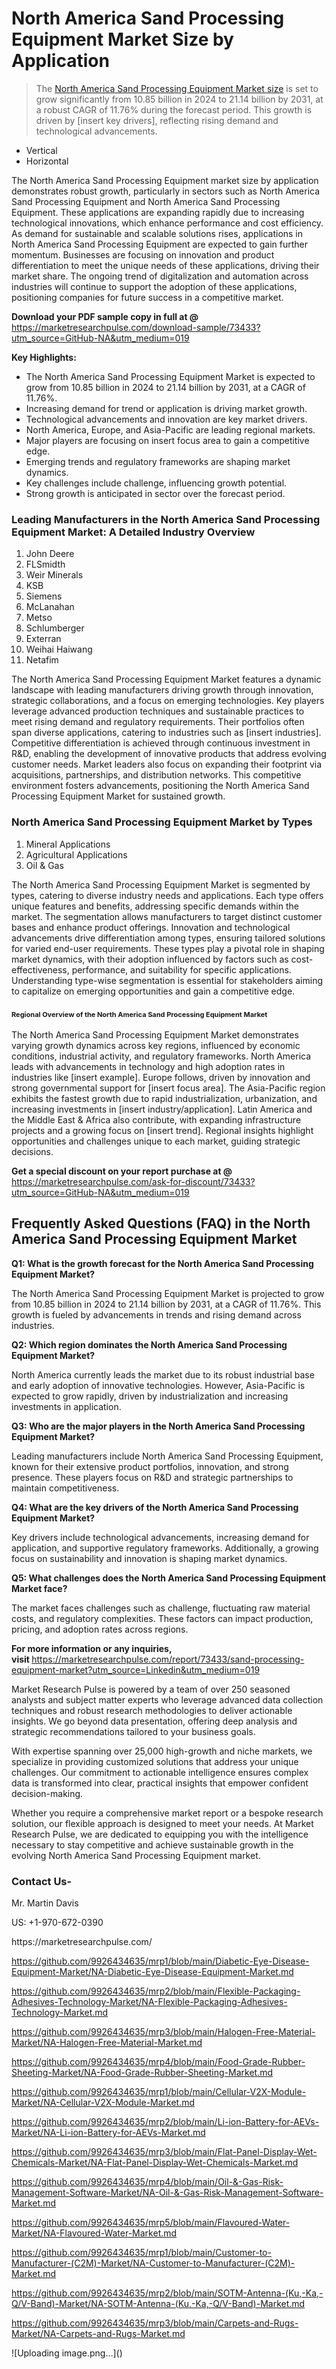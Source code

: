 <h1>North America Sand Processing Equipment Market&nbsp;Size by Application</h1><blockquote><p>The <a href="https://marketresearchpulse.com/download-sample/73433?utm_source=GitHub-NA&amp;utm_medium=019">North America Sand Processing Equipment Market size</a> is set to grow significantly from 10.85 billion in 2024 to 21.14 billion by 2031, at a robust CAGR of 11.76% during the forecast period. This growth is driven by [insert key drivers], reflecting rising demand and technological advancements.</p></blockquote><ul><li>Vertical<li> Horizontal</li></ul><p>The North America Sand Processing Equipment market size by application demonstrates robust growth, particularly in sectors such as North America Sand Processing Equipment and North America Sand Processing Equipment. These applications are expanding rapidly due to increasing technological innovations, which enhance performance and cost efficiency. As demand for sustainable and scalable solutions rises, applications in North America Sand Processing Equipment are expected to gain further momentum. Businesses are focusing on innovation and product differentiation to meet the unique needs of these applications, driving their market share. The ongoing trend of digitalization and automation across industries will continue to support the adoption of these applications, positioning companies for future success in a competitive market.</p><p><strong>Download your PDF sample copy in full at @ </strong><a href="https://marketresearchpulse.com/download-sample/73433?utm_source=GitHub-NA&amp;utm_medium=019">https://marketresearchpulse.com/download-sample/73433?utm_source=GitHub-NA&amp;utm_medium=019</a></p><p><strong>Key Highlights: </strong></p><ul><li>The North America Sand Processing Equipment Market is expected to grow from 10.85 billion in 2024 to 21.14 billion by 2031, at a CAGR of 11.76%.</li><li>Increasing demand for trend or application is driving market growth.</li><li>Technological advancements and innovation are key market drivers.</li><li>North America, Europe, and Asia-Pacific are leading regional markets.</li><li>Major players are focusing on insert focus area to gain a competitive edge.</li><li>Emerging trends and regulatory frameworks are shaping market dynamics.</li><li>Key challenges include challenge, influencing growth potential.</li><li>Strong growth is anticipated in sector over the forecast period.</li></ul><h3>Leading Manufacturers in the North America Sand Processing Equipment Market: A Detailed Industry Overview</h3><ol><li>John Deere</li><li>FLSmidth</li><li>Weir Minerals</li><li>KSB</li><li>Siemens</li><li>McLanahan</li><li>Metso</li><li>Schlumberger</li><li>Exterran</li><li>Weihai Haiwang</li><li>Netafim</li></ol><div class="flex max-w-full flex-col flex-grow"><div class="min-h-8 text-message flex w-full flex-col items-end gap-2 whitespace-normal break-words [.text-message+&amp;]:mt-5" dir="auto" data-message-author-role="assistant" data-message-id="fd8432e4-4910-450d-b182-61b7bfb0a01f" data-message-model-slug="gpt-4o"><div class="flex w-full flex-col gap-1 empty:hidden first:pt-[3px]"><div class="markdown prose w-full break-words dark:prose-invert light"><p>The North America Sand Processing Equipment Market features a dynamic landscape with leading manufacturers driving growth through innovation, strategic collaborations, and a focus on emerging technologies. Key players leverage advanced production techniques and sustainable practices to meet rising demand and regulatory requirements. Their portfolios often span diverse applications, catering to industries such as [insert industries]. Competitive differentiation is achieved through continuous investment in R&amp;D, enabling the development of innovative products that address evolving customer needs. Market leaders also focus on expanding their footprint via acquisitions, partnerships, and distribution networks. This competitive environment fosters advancements, positioning the North America Sand Processing Equipment Market for sustained growth.</p></div></div></div></div><h3>North America Sand Processing Equipment Market by Types</h3><ol><li>Mineral Applications<li> Agricultural Applications<li> Oil & Gas</li></ol><div class="flex max-w-full flex-col flex-grow"><div class="min-h-8 text-message flex w-full flex-col items-end gap-2 whitespace-normal break-words [.text-message+&amp;]:mt-5" dir="auto" data-message-author-role="assistant" data-message-id="084470be-0bb7-4664-bddf-5156b4f41249" data-message-model-slug="gpt-4o-mini"><div class="flex w-full flex-col gap-1 empty:hidden first:pt-[3px]"><div class="markdown prose w-full break-words dark:prose-invert light"><p>The North America Sand Processing Equipment Market is segmented by types, catering to diverse industry needs and applications. Each type offers unique features and benefits, addressing specific demands within the market. The segmentation allows manufacturers to target distinct customer bases and enhance product offerings. Innovation and technological advancements drive differentiation among types, ensuring tailored solutions for varied end-user requirements. These types play a pivotal role in shaping market dynamics, with their adoption influenced by factors such as cost-effectiveness, performance, and suitability for specific applications. Understanding type-wise segmentation is essential for stakeholders aiming to capitalize on emerging opportunities and gain a competitive edge.</p></div></div></div></div><h3><span style="font-size: 11px;">Regional Overview of the North America Sand Processing Equipment Market</span></h3><div class="flex max-w-full flex-col flex-grow"><div class="min-h-8 text-message flex w-full flex-col items-end gap-2 whitespace-normal break-words [.text-message+&amp;]:mt-5" dir="auto" data-message-author-role="assistant" data-message-id="e9038762-ce64-4e30-91c9-9bd413514231" data-message-model-slug="gpt-4o-mini"><div class="flex w-full flex-col gap-1 empty:hidden first:pt-[3px]"><div class="markdown prose w-full break-words dark:prose-invert light"><p>The North America Sand Processing Equipment Market demonstrates varying growth dynamics across key regions, influenced by economic conditions, industrial activity, and regulatory frameworks. North America leads with advancements in technology and high adoption rates in industries like [insert example]. Europe follows, driven by innovation and strong governmental support for [insert focus area]. The Asia-Pacific region exhibits the fastest growth due to rapid industrialization, urbanization, and increasing investments in [insert industry/application]. Latin America and the Middle East &amp; Africa also contribute, with expanding infrastructure projects and a growing focus on [insert trend]. Regional insights highlight opportunities and challenges unique to each market, guiding strategic decisions.</p></div></div></div></div><p><strong>Get a special discount on your report purchase at @ </strong><a href="https://marketresearchpulse.com/ask-for-discount/73433?utm_source=GitHub-NA&amp;utm_medium=019">https://marketresearchpulse.com/ask-for-discount/73433?utm_source=GitHub-NA&amp;utm_medium=019</a></p><h2>Frequently Asked Questions (FAQ) in the North America Sand Processing Equipment Market</h2><p><strong>Q1: What is the growth forecast for the North America Sand Processing Equipment Market?</strong></p><p>The North America Sand Processing Equipment Market is projected to grow from 10.85 billion in 2024 to 21.14 billion by 2031, at a CAGR of 11.76%. This growth is fueled by advancements in trends and rising demand across industries.</p><p><strong>Q2: Which region dominates the North America Sand Processing Equipment Market?</strong></p><p>North America currently leads the market due to its robust industrial base and early adoption of innovative technologies. However, Asia-Pacific is expected to grow rapidly, driven by industrialization and increasing investments in application.</p><p><strong>Q3: Who are the major players in the North America Sand Processing Equipment Market?</strong></p><p>Leading manufacturers include North America Sand Processing Equipment, known for their extensive product portfolios, innovation, and strong presence. These players focus on R&amp;D and strategic partnerships to maintain competitiveness.</p><p><strong>Q4: What are the key drivers of the North America Sand Processing Equipment Market?</strong></p><p>Key drivers include technological advancements, increasing demand for application, and supportive regulatory frameworks. Additionally, a growing focus on sustainability and innovation is shaping market dynamics.</p><p><strong>Q5: What challenges does the North America Sand Processing Equipment Market face?</strong></p><p>The market faces challenges such as challenge, fluctuating raw material costs, and regulatory complexities. These factors can impact production, pricing, and adoption rates across regions.</p><p><strong>For more information or any inquiries, visit&nbsp;</strong><a href="https://marketresearchpulse.com/report/73433/sand-processing-equipment-market?utm_source=Linkedin&utm_medium=019">https://marketresearchpulse.com/report/73433/sand-processing-equipment-market?utm_source=Linkedin&utm_medium=019</a></p><p>Market Research Pulse is powered by a team of over 250 seasoned analysts and subject matter experts who leverage advanced data collection techniques and robust research methodologies to deliver actionable insights. We go beyond data presentation, offering deep analysis and strategic recommendations tailored to your business goals.</p><p>With expertise spanning over 25,000 high-growth and niche markets, we specialize in providing customized solutions that address your unique challenges. Our commitment to actionable intelligence ensures complex data is transformed into clear, practical insights that empower confident decision-making.</p><p>Whether you require a comprehensive market report or a bespoke research solution, our flexible approach is designed to meet your needs. At Market Research Pulse, we are dedicated to equipping you with the intelligence necessary to stay competitive and achieve sustainable growth in the evolving North America Sand Processing Equipment market.</p><h3><strong>Contact Us-</strong></h3><p>Mr. Martin Davis</p><p>US: +1-970-672-0390</p><p>https://marketresearchpulse.com/</p><p><a href="https://github.com/9926434635/mrp1/blob/main/Diabetic-Eye-Disease-Equipment-Market/NA-Diabetic-Eye-Disease-Equipment-Market.md">https://github.com/9926434635/mrp1/blob/main/Diabetic-Eye-Disease-Equipment-Market/NA-Diabetic-Eye-Disease-Equipment-Market.md</a></p><p><a href="https://github.com/9926434635/mrp2/blob/main/Flexible-Packaging-Adhesives-Technology-Market/NA-Flexible-Packaging-Adhesives-Technology-Market.md">https://github.com/9926434635/mrp2/blob/main/Flexible-Packaging-Adhesives-Technology-Market/NA-Flexible-Packaging-Adhesives-Technology-Market.md</a></p><p><a href="https://github.com/9926434635/mrp3/blob/main/Halogen-Free-Material-Market/NA-Halogen-Free-Material-Market.md">https://github.com/9926434635/mrp3/blob/main/Halogen-Free-Material-Market/NA-Halogen-Free-Material-Market.md</a></p><p><a href="https://github.com/9926434635/mrp4/blob/main/Food-Grade-Rubber-Sheeting-Market/NA-Food-Grade-Rubber-Sheeting-Market.md">https://github.com/9926434635/mrp4/blob/main/Food-Grade-Rubber-Sheeting-Market/NA-Food-Grade-Rubber-Sheeting-Market.md</a></p><p><a href="https://github.com/9926434635/mrp1/blob/main/Cellular-V2X-Module-Market/NA-Cellular-V2X-Module-Market.md">https://github.com/9926434635/mrp1/blob/main/Cellular-V2X-Module-Market/NA-Cellular-V2X-Module-Market.md</a></p><p><a href="https://github.com/9926434635/mrp2/blob/main/Li-ion-Battery-for-AEVs-Market/NA-Li-ion-Battery-for-AEVs-Market.md">https://github.com/9926434635/mrp2/blob/main/Li-ion-Battery-for-AEVs-Market/NA-Li-ion-Battery-for-AEVs-Market.md</a></p><p><a href="https://github.com/9926434635/mrp3/blob/main/Flat-Panel-Display-Wet-Chemicals-Market/NA-Flat-Panel-Display-Wet-Chemicals-Market.md">https://github.com/9926434635/mrp3/blob/main/Flat-Panel-Display-Wet-Chemicals-Market/NA-Flat-Panel-Display-Wet-Chemicals-Market.md</a></p><p><a href="https://github.com/9926434635/mrp4/blob/main/Oil-&-Gas-Risk-Management-Software-Market/NA-Oil-&-Gas-Risk-Management-Software-Market.md">https://github.com/9926434635/mrp4/blob/main/Oil-&-Gas-Risk-Management-Software-Market/NA-Oil-&-Gas-Risk-Management-Software-Market.md</a></p><p><a href="https://github.com/9926434635/mrp5/blob/main/Flavoured-Water-Market/NA-Flavoured-Water-Market.md">https://github.com/9926434635/mrp5/blob/main/Flavoured-Water-Market/NA-Flavoured-Water-Market.md</a></p><p><a href="https://github.com/9926434635/mrp1/blob/main/Customer-to-Manufacturer-(C2M)-Market/NA-Customer-to-Manufacturer-(C2M)-Market.md">https://github.com/9926434635/mrp1/blob/main/Customer-to-Manufacturer-(C2M)-Market/NA-Customer-to-Manufacturer-(C2M)-Market.md</a></p><p><a href="https://github.com/9926434635/mrp2/blob/main/SOTM-Antenna-(Ku,-Ka,-Q/V-Band)-Market/NA-SOTM-Antenna-(Ku,-Ka,-Q/V-Band)-Market.md">https://github.com/9926434635/mrp2/blob/main/SOTM-Antenna-(Ku,-Ka,-Q/V-Band)-Market/NA-SOTM-Antenna-(Ku,-Ka,-Q/V-Band)-Market.md</a></p><p><a href="https://github.com/9926434635/mrp3/blob/main/Carpets-and-Rugs-Market/NA-Carpets-and-Rugs-Market.md">https://github.com/9926434635/mrp3/blob/main/Carpets-and-Rugs-Market/NA-Carpets-and-Rugs-Market.md</a></p>
![Uploading image.png…]()
